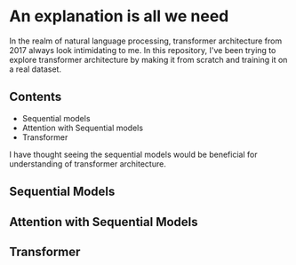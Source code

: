 # An explanation is all we need

In the realm of natural language processing, transformer architecture from 2017 always look intimidating to me. In this repository, I've been trying to explore transformer architecture by making it from scratch and training it on a real dataset.

## Contents

* Sequential models
* Attention with Sequential models
* Transformer

I have thought seeing the sequential models would be beneficial for understanding of transformer architecture. 

## Sequential Models

## Attention with Sequential Models

## Transformer